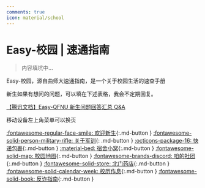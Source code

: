 ```yaml
---
comments: true
icon: material/school
---
```


# Easy-校园 | 速通指南

> 内容填坑中...

Easy-校园，源自曲师大速通指南，是一个关于校园生活的速查手册

新生如果有想问的问题，可以填在下述表格，我会不定期回复。

[【腾讯文档】Easy-QFNU 新生问题回答汇总 Q&A](https://docs.qq.com/sheet/DWm5aTGpOb3VyY1B0?tab=BB08J2)

移动设备左上角菜单可以换页

[:fontawesome-regular-face-smile: 欢迎新生](/Easy-School/New-Students/){:.md-button }
[:fontawesome-solid-person-military-rifle: 关于军训](Military/){: .md-button }
[:octicons-package-16: 快递包裹](Express/){:.md-button }
[:material-bed: 宿舍小窝](Dorm/){:.md-button }
[:fontawesome-solid-map: 校园地图](Map/){:.md-button }
[:fontawesome-brands-discord: 咱的社团](Clubs/){:.md-button }
[:fontawesome-solid-store: 北门药店](Drugstore/){:.md-button }
[:fontawesome-solid-calendar-week: 校历作息](Calendar/){:.md-button }
[:fontawesome-solid-book: 反诈指南](Anti-Fraud/){:.md-button }
